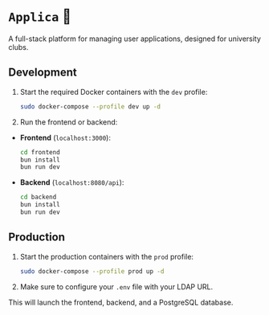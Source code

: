 # `Applica` 👥

A full-stack platform for managing user applications, designed for university clubs.

## Development

1. Start the required Docker containers with the `dev` profile:

   ```bash
   sudo docker-compose --profile dev up -d
   ```

2. Run the frontend or backend:

- **Frontend** (`localhost:3000`):

  ```bash
  cd frontend
  bun install
  bun run dev
  ```

- **Backend** (`localhost:8080/api`):

  ```bash
  cd backend
  bun install
  bun run dev
  ```

## Production

1. Start the production containers with the `prod` profile:

   ```bash
   sudo docker-compose --profile prod up -d
   ```

2. Make sure to configure your `.env` file with your LDAP URL.

This will launch the frontend, backend, and a PostgreSQL database.
